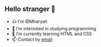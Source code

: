 ## Hello stranger 👋
- :+1: I'm @Mharyah
- 👀 I’m interested in studying programming
- 🌱 I’m currently learning HTML and CSS
- 📫 Contact by [email](cruz.rosa.maria@escola.pr.gov.br)

<!---
Mharyah/Mharyah is a ✨ special ✨ repository because its `README.md` (this file) appears on your GitHub profile.
You can click the Preview link to take a look at your changes.
--->
